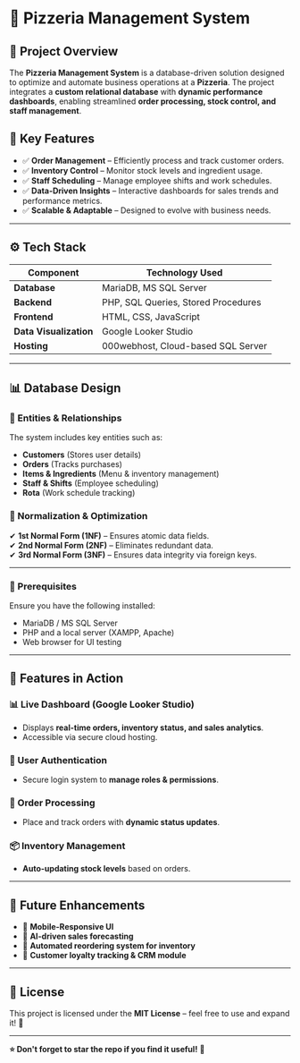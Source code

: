 # 🍕 Pizzeria Management System

## 📌 Project Overview
The **Pizzeria Management System** is a database-driven solution designed to optimize and automate business operations at a **Pizzeria**. The project integrates a **custom relational database** with **dynamic performance dashboards**, enabling streamlined **order processing, stock control, and staff management**.

## 🚀 Key Features
- ✅ **Order Management** – Efficiently process and track customer orders.
- ✅ **Inventory Control** – Monitor stock levels and ingredient usage.
- ✅ **Staff Scheduling** – Manage employee shifts and work schedules.
- ✅ **Data-Driven Insights** – Interactive dashboards for sales trends and performance metrics.
- ✅ **Scalable & Adaptable** – Designed to evolve with business needs.

---

## ⚙️ Tech Stack
| Component            | Technology Used |
|---------------------|----------------|
| **Database**       | MariaDB, MS SQL Server |
| **Backend**        | PHP, SQL Queries, Stored Procedures |
| **Frontend**       | HTML, CSS, JavaScript |
| **Data Visualization** | Google Looker Studio |
| **Hosting**        | 000webhost, Cloud-based SQL Server |

---

## 📊 Database Design
### 🔹 Entities & Relationships
The system includes key entities such as:
- **Customers** (Stores user details)
- **Orders** (Tracks purchases)
- **Items & Ingredients** (Menu & inventory management)
- **Staff & Shifts** (Employee scheduling)
- **Rota** (Work schedule tracking)

### 🔹 Normalization & Optimization
✔ **1st Normal Form (1NF)** – Ensures atomic data fields.  
✔ **2nd Normal Form (2NF)** – Eliminates redundant data.  
✔ **3rd Normal Form (3NF)** – Ensures data integrity via foreign keys.  

---

### 📌 Prerequisites
Ensure you have the following installed:
- MariaDB / MS SQL Server
- PHP and a local server (XAMPP, Apache)
- Web browser for UI testing

---

## 🎯 Features in Action
### 📊 Live Dashboard (Google Looker Studio)
- Displays **real-time orders, inventory status, and sales analytics**.
- Accessible via secure cloud hosting.

### 🔐 User Authentication
- Secure login system to **manage roles & permissions**.

### 🛒 Order Processing
- Place and track orders with **dynamic status updates**.

### 📦 Inventory Management
- **Auto-updating stock levels** based on orders.

---

## 🚀 Future Enhancements
- 🔹 **Mobile-Responsive UI**  
- 🔹 **AI-driven sales forecasting**  
- 🔹 **Automated reordering system for inventory**  
- 🔹 **Customer loyalty tracking & CRM module**  

---

## 📜 License
This project is licensed under the **MIT License** – feel free to use and expand it! 🚀  

---

**⭐ Don't forget to star the repo if you find it useful!** 🌟  
